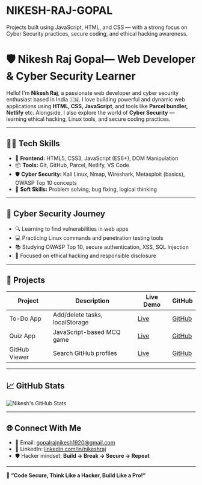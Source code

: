 # NIKESH-RAJ-GOPAL
Projects built using JavaScript, HTML, and CSS — with a strong focus on Cyber Security practices, secure coding, and ethical hacking awareness.

# 🛡️ Nikesh Raj Gopal— Web Developer & Cyber Security Learner

Hello! I'm **Nikesh Raj**, a passionate web developer and cyber security enthusiast based in India 🇮🇳. I love building powerful and dynamic web applications using **HTML, CSS, JavaScript**, and tools like **Parcel bundler, Netlify** etc. Alongside, I also explore the world of **Cyber Security** — learning ethical hacking, Linux tools, and secure coding practices.

---

## 👨‍💻 Tech Skills

- 🧱 **Frontend:** HTML5, CSS3, JavaScript (ES6+), DOM Manipulation
- 📦 **Tools:** Git, GitHub, Parcel, Netlify, VS Code
- 🛡️ **Cyber Security:** Kali Linux, Nmap, Wireshark, Metasploit (basics), OWASP Top 10 concepts
- 🧠 **Soft Skills:** Problem solving, bug fixing, logical thinking

---

## 🔐 Cyber Security Journey

- 🔍 Learning to find vulnerabilities in web apps
- 💻 Practicing Linux commands and penetration testing tools
- 📚 Studying OWASP Top 10, secure authentication, XSS, SQL Injection
- 🎯 Focused on ethical hacking and responsible disclosure

---

## 🚀 Projects

| Project | Description | Live Demo | GitHub |
|--------|-------------|-----------|--------|
| To-Do App | Add/delete tasks, localStorage | [Live](https://todo-nikesh.netlify.app) | [GitHub](https://github.com/nikeshraj/todo-app) |
| Quiz App | JavaScript-based MCQ game | [Live](https://quiz-nikesh.netlify.app) | [GitHub](https://github.com/nikeshraj/quiz-app) |
| GitHub Viewer | Search GitHub profiles | [Live](https://ghview-nikesh.netlify.app) | [GitHub](https://github.com/nikeshraj/github-viewer) |

---

## 📈 GitHub Stats

![Nikesh's GitHub Stats](https://github-readme-stats.vercel.app/api?username=nikeshraj&show_icons=true&theme=dracula)


---

## 🌐 Connect With Me

- 📧 Email: gopalrajnikesh1920@gmail.com
- 💼 LinkedIn: [linkedin.com/in/nikeshraj](https://linkedin.com/in/https://www.linkedin.com/nikesh-raj-gopal)
- 🛡️ Hacker mindset: **Build → Break → Secure → Repeat**

---

**🎯 “Code Secure, Think Like a Hacker, Build Like a Pro!”**

